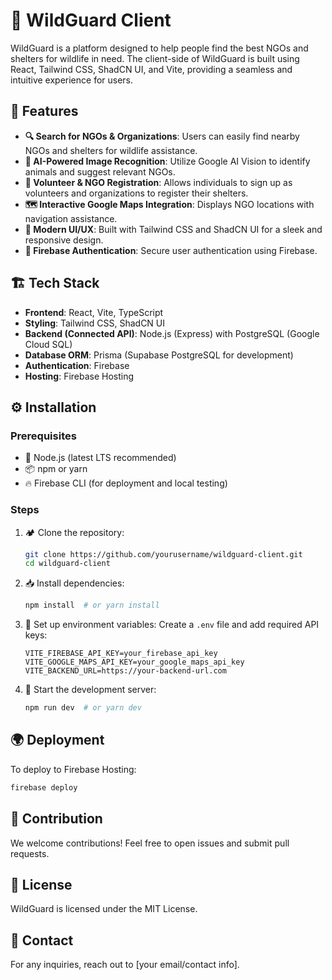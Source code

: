 # 🐾 WildGuard Client

WildGuard is a platform designed to help people find the best NGOs and shelters for wildlife in need. The client-side of WildGuard is built using React, Tailwind CSS, ShadCN UI, and Vite, providing a seamless and intuitive experience for users.

## 🌿 Features

- **🔍 Search for NGOs & Organizations**: Users can easily find nearby NGOs and shelters for wildlife assistance.
- **📸 AI-Powered Image Recognition**: Utilize Google AI Vision to identify animals and suggest relevant NGOs.
- **🦸 Volunteer & NGO Registration**: Allows individuals to sign up as volunteers and organizations to register their shelters.
- **🗺️ Interactive Google Maps Integration**: Displays NGO locations with navigation assistance.
- **🎨 Modern UI/UX**: Built with Tailwind CSS and ShadCN UI for a sleek and responsive design.
- **🔐 Firebase Authentication**: Secure user authentication using Firebase.

## 🏗️ Tech Stack

- **Frontend**: React, Vite, TypeScript
- **Styling**: Tailwind CSS, ShadCN UI
- **Backend (Connected API)**: Node.js (Express) with PostgreSQL (Google Cloud SQL)
- **Database ORM**: Prisma (Supabase PostgreSQL for development)
- **Authentication**: Firebase
- **Hosting**: Firebase Hosting

## ⚙️ Installation

### Prerequisites
- 🦊 Node.js (latest LTS recommended)
- 📦 npm or yarn
- 🔥 Firebase CLI (for deployment and local testing)

### Steps
1. 🏕️ Clone the repository:
   ```sh
   git clone https://github.com/yourusername/wildguard-client.git
   cd wildguard-client
   ```
2. 📥 Install dependencies:
   ```sh
   npm install  # or yarn install
   ```
3. 📝 Set up environment variables:
   Create a `.env` file and add required API keys:
   ```env
   VITE_FIREBASE_API_KEY=your_firebase_api_key
   VITE_GOOGLE_MAPS_API_KEY=your_google_maps_api_key
   VITE_BACKEND_URL=https://your-backend-url.com
   ```
4. 🚀 Start the development server:
   ```sh
   npm run dev  # or yarn dev
   ```

## 🌍 Deployment

To deploy to Firebase Hosting:
```sh
firebase deploy
```

## 🤝 Contribution

We welcome contributions! Feel free to open issues and submit pull requests.

## 📜 License

WildGuard is licensed under the MIT License.

## 📩 Contact
For any inquiries, reach out to [your email/contact info].


